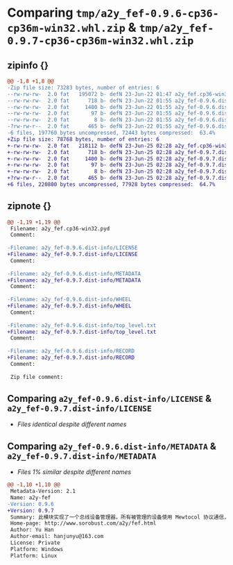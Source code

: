 # Comparing `tmp/a2y_fef-0.9.6-cp36-cp36m-win32.whl.zip` & `tmp/a2y_fef-0.9.7-cp36-cp36m-win32.whl.zip`

## zipinfo {}

```diff
@@ -1,8 +1,8 @@
-Zip file size: 73283 bytes, number of entries: 6
--rw-rw-rw-  2.0 fat   195072 b- defN 23-Jun-22 01:47 a2y_fef.cp36-win32.pyd
--rw-rw-rw-  2.0 fat      718 b- defN 23-Jun-22 01:55 a2y_fef-0.9.6.dist-info/LICENSE
--rw-rw-rw-  2.0 fat     1400 b- defN 23-Jun-22 01:55 a2y_fef-0.9.6.dist-info/METADATA
--rw-rw-rw-  2.0 fat       97 b- defN 23-Jun-22 01:55 a2y_fef-0.9.6.dist-info/WHEEL
--rw-rw-rw-  2.0 fat        8 b- defN 23-Jun-22 01:55 a2y_fef-0.9.6.dist-info/top_level.txt
-?rw-rw-r--  2.0 fat      465 b- defN 23-Jun-22 01:55 a2y_fef-0.9.6.dist-info/RECORD
-6 files, 197760 bytes uncompressed, 72443 bytes compressed:  63.4%
+Zip file size: 78768 bytes, number of entries: 6
+-rw-rw-rw-  2.0 fat   218112 b- defN 23-Jun-25 02:28 a2y_fef.cp36-win32.pyd
+-rw-rw-rw-  2.0 fat      718 b- defN 23-Jun-25 02:28 a2y_fef-0.9.7.dist-info/LICENSE
+-rw-rw-rw-  2.0 fat     1400 b- defN 23-Jun-25 02:28 a2y_fef-0.9.7.dist-info/METADATA
+-rw-rw-rw-  2.0 fat       97 b- defN 23-Jun-25 02:28 a2y_fef-0.9.7.dist-info/WHEEL
+-rw-rw-rw-  2.0 fat        8 b- defN 23-Jun-25 02:28 a2y_fef-0.9.7.dist-info/top_level.txt
+?rw-rw-r--  2.0 fat      465 b- defN 23-Jun-25 02:28 a2y_fef-0.9.7.dist-info/RECORD
+6 files, 220800 bytes uncompressed, 77928 bytes compressed:  64.7%
```

## zipnote {}

```diff
@@ -1,19 +1,19 @@
 Filename: a2y_fef.cp36-win32.pyd
 Comment: 
 
-Filename: a2y_fef-0.9.6.dist-info/LICENSE
+Filename: a2y_fef-0.9.7.dist-info/LICENSE
 Comment: 
 
-Filename: a2y_fef-0.9.6.dist-info/METADATA
+Filename: a2y_fef-0.9.7.dist-info/METADATA
 Comment: 
 
-Filename: a2y_fef-0.9.6.dist-info/WHEEL
+Filename: a2y_fef-0.9.7.dist-info/WHEEL
 Comment: 
 
-Filename: a2y_fef-0.9.6.dist-info/top_level.txt
+Filename: a2y_fef-0.9.7.dist-info/top_level.txt
 Comment: 
 
-Filename: a2y_fef-0.9.6.dist-info/RECORD
+Filename: a2y_fef-0.9.7.dist-info/RECORD
 Comment: 
 
 Zip file comment:
```

## Comparing `a2y_fef-0.9.6.dist-info/LICENSE` & `a2y_fef-0.9.7.dist-info/LICENSE`

 * *Files identical despite different names*

## Comparing `a2y_fef-0.9.6.dist-info/METADATA` & `a2y_fef-0.9.7.dist-info/METADATA`

 * *Files 1% similar despite different names*

```diff
@@ -1,10 +1,10 @@
 Metadata-Version: 2.1
 Name: a2y-fef
-Version: 0.9.6
+Version: 0.9.7
 Summary: 此模块实现了一个总线设备管理器。所有被管理的设备使用 Mewtocol 协议通信，作为从机。通常总线类型是 RS485。对内核科技RS485接口的输入输出模块、单轴运动控制模块提供高层次API支持。
 Home-page: http://www.sorobust.com/a2y/fef.html
 Author: Yu Han
 Author-email: hanjunyu@163.com
 License: Private
 Platform: Windows
 Platform: Linux
```

